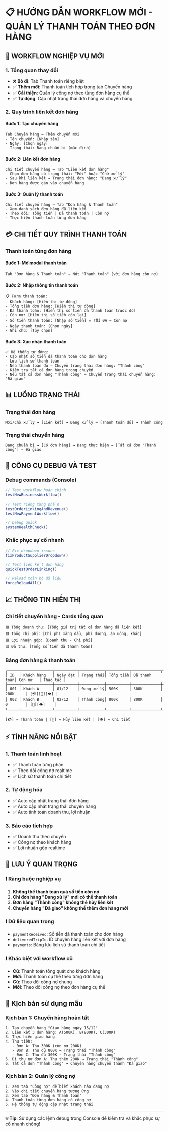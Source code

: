 # 📋 HƯỚNG DẪN WORKFLOW MỚI - QUẢN LÝ THANH TOÁN THEO ĐƠN HÀNG

## 🔄 **WORKFLOW NGHIỆP VỤ MỚI**

### **1. Tổng quan thay đổi**
- ❌ **Bỏ đi**: Tab Thanh toán riêng biệt
- ✅ **Thêm mới**: Thanh toán tích hợp trong tab Chuyến hàng
- ✅ **Cải thiện**: Quản lý công nợ theo từng đơn hàng cụ thể
- ✅ **Tự động**: Cập nhật trạng thái đơn hàng và chuyến hàng

### **2. Quy trình liên kết đơn hàng**

#### **Bước 1: Tạo chuyến hàng**
```
Tab Chuyến hàng → Thêm chuyến mới
- Tên chuyến: [Nhập tên]
- Ngày: [Chọn ngày]
- Trạng thái: Đang chuẩn bị (mặc định)
```

#### **Bước 2: Liên kết đơn hàng**
```
Chi tiết chuyến hàng → Tab "Liên kết đơn hàng"
- Chọn đơn hàng có trạng thái: "Mới" hoặc "Chờ xử lý"
- Sau khi liên kết → Trạng thái đơn hàng: "Đang xử lý"
- Đơn hàng được gán vào chuyến hàng
```

#### **Bước 3: Quản lý thanh toán**
```
Chi tiết chuyến hàng → Tab "Đơn hàng & Thanh toán"
- Xem danh sách đơn hàng đã liên kết
- Theo dõi: Tổng tiền | Đã thanh toán | Còn nợ
- Thực hiện thanh toán từng đơn hàng
```

## 💳 **CHI TIẾT QUY TRÌNH THANH TOÁN**

### **Thanh toán từng đơn hàng**

#### **Bước 1: Mở modal thanh toán**
```
Tab "Đơn hàng & Thanh toán" → Nút "Thanh toán" (với đơn hàng còn nợ)
```

#### **Bước 2: Nhập thông tin thanh toán**
```
📋 Form thanh toán:
- Khách hàng: [Hiển thị tự động]
- Tổng tiền đơn hàng: [Hiển thị tự động]
- Đã thanh toán: [Hiển thị số tiền đã thanh toán trước đó]
- Còn nợ: [Hiển thị số tiền còn lại]
- Số tiền thanh toán: [Nhập số tiền] ⭐ TỐI ĐA = Còn nợ
- Ngày thanh toán: [Chọn ngày]
- Ghi chú: [Tùy chọn]
```

#### **Bước 3: Xác nhận thanh toán**
```
✅ Hệ thống tự động:
- Cập nhật số tiền đã thanh toán cho đơn hàng
- Lưu lịch sử thanh toán
- Nếu thanh toán đủ → Chuyển trạng thái đơn hàng: "Thành công"
- Kiểm tra tất cả đơn hàng trong chuyến
- Nếu tất cả đơn hàng "Thành công" → Chuyển trạng thái chuyến hàng: "Đã giao"
```

## 📊 **LUỒNG TRẠNG THÁI**

### **Trạng thái đơn hàng**
```
Mới/Chờ xử lý → [Liên kết] → Đang xử lý → [Thanh toán đủ] → Thành công
```

### **Trạng thái chuyến hàng**
```
Đang chuẩn bị → [Có đơn hàng] → Đang thực hiện → [Tất cả đơn "Thành công"] → Đã giao
```

## 🔧 **CÔNG CỤ DEBUG VÀ TEST**

### **Debug commands (Console)**
```javascript
// Test workflow hoàn chính
testNewBusinessWorkflow()

// Test riêng từng phần
testOrderLinkingAndRevenue()
testNewPaymentWorkflow()

// Debug quick
systemHealthCheck()
```

### **Khắc phục sự cố nhanh**
```javascript
// Fix dropdown issues
fixProductSupplierDropdown()

// Test liên kết đơn hàng
quickTestOrderLinking()

// Reload toàn bộ dữ liệu
forceReloadAll()
```

## 📈 **THÔNG TIN HIỂN THỊ**

### **Chi tiết chuyến hàng - Cards tổng quan**
```
🟦 Tổng doanh thu: [Tổng giá trị tất cả đơn hàng đã liên kết]
🟥 Tổng chi phí: [Chi phí xăng dầu, phí đường, ăn uống, khác]
🟩 Lợi nhuận gộp: [Doanh thu - Chi phí] 
🟨 Đã thu: [Tổng số tiền đã thanh toán]
```

### **Bảng đơn hàng & thanh toán**
```
┌─────┬──────────────┬──────────┬───────────┬──────────┬─────────────┬──────────┬──────────┐
│ ID  │ Khách hàng   │ Ngày đặt │ Trạng thái│ Tổng tiền│ Đã thanh toán│ Còn nợ   │ Thao tác │
├─────┼──────────────┼──────────┼───────────┼──────────┼─────────────┼──────────┼──────────┤
│ 001 │ Khách A      │ 01/12    │ Đang xử lý│ 500K     │ 300K        │ 200K     │ [💳][🔗][👁] │
│ 002 │ Khách B      │ 02/12    │ Thành công│ 800K     │ 800K        │ 0        │ [🔗][👁]    │
└─────┴──────────────┴──────────┴───────────┴──────────┴─────────────┴──────────┴──────────┘

[💳] = Thanh toán | [🔗] = Hủy liên kết | [👁] = Chi tiết
```

## ⚡ **TÍNH NĂNG NỔI BẬT**

### **1. Thanh toán linh hoạt**
- ✅ Thanh toán từng phần
- ✅ Theo dõi công nợ realtime
- ✅ Lịch sử thanh toán chi tiết

### **2. Tự động hóa**
- ✅ Auto cập nhật trạng thái đơn hàng
- ✅ Auto cập nhật trạng thái chuyến hàng
- ✅ Auto tính toán doanh thu, lợi nhuận

### **3. Báo cáo tích hợp**
- ✅ Doanh thu theo chuyến
- ✅ Công nợ theo khách hàng  
- ✅ Lợi nhuận gộp realtime

## 🚨 **LƯU Ý QUAN TRỌNG**

### **❗ Ràng buộc nghiệp vụ**
1. **Không thể thanh toán quá số tiền còn nợ**
2. **Chỉ đơn hàng "Đang xử lý" mới có thể thanh toán**
3. **Đơn hàng "Thành công" không thể hủy liên kết**
4. **Chuyến hàng "Đã giao" không thể thêm đơn hàng mới**

### **❗ Dữ liệu quan trọng**
- `paymentReceived`: Số tiền đã thanh toán cho đơn hàng
- `deliveredTripId`: ID chuyến hàng liên kết với đơn hàng
- `payments`: Bảng lưu lịch sử thanh toán chi tiết

### **❗ Khác biệt với workflow cũ**
- **Cũ**: Thanh toán tổng quát cho khách hàng
- **Mới**: Thanh toán cụ thể theo từng đơn hàng
- **Cũ**: Theo dõi công nợ chung
- **Mới**: Theo dõi công nợ theo đơn hàng cụ thể

## 🎯 **KỊch bản sử dụng mẫu**

### **Kịch bản 1: Chuyến hàng hoàn tất**
```
1. Tạo chuyến hàng "Giao hàng ngày 15/12"
2. Liên kết 3 đơn hàng: A(500K), B(800K), C(300K)
3. Thực hiện giao hàng
4. Thu tiền:
   - Đơn A: Thu 300K (còn nợ 200K)
   - Đơn B: Thu đủ 800K → Trạng thái "Thành công"  
   - Đơn C: Thu đủ 300K → Trạng thái "Thành công"
5. Đi thu nợ đơn A: Thu thêm 200K → Trạng thái "Thành công"
6. Tất cả đơn "Thành công" → Chuyến hàng chuyển thành "Đã giao"
```

### **Kịch bản 2: Quản lý công nợ**
```
1. Xem tab "Công nợ" để biết khách nào đang nợ
2. Vào chi tiết chuyến hàng tương ứng
3. Xem tab "Đơn hàng & Thanh toán" 
4. Thanh toán từng đơn hàng có công nợ
5. Hệ thống tự động cập nhật trạng thái
```

---

**💡 Tip**: Sử dụng các lệnh debug trong Console để kiểm tra và khắc phục sự cố nhanh chóng! 